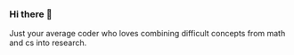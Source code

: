 ### Hi there 👋
Just your average coder who loves combining difficult concepts from math and cs into research.
